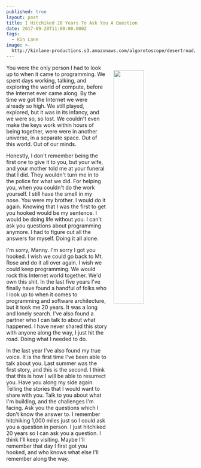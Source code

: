```yaml
---
published: true
layout: post
title: I Hitchiked 20 Years To Ask You A Question
date: 2017-09-20T11:00:00.000Z
tags:
  - Kin Lane
image: >-
  http://kinlane-productions.s3.amazonaws.com/algorotoscope/desertroad/deep_connections/file-00_00_00_00.jpg
---
```

<p><img src="http://kinlane-productions.s3.amazonaws.com/algorotoscope/desertroad/deep_connections/file-00_00_00_00.jpg" align="right" width="40%" style="padding: 15px;" /></p>You were the only person I had to look up to when it came to programming. We spent days working, talking, and exploring the world of compute, before the Internet ever came along. By the time we got the Internet we were already so high. We still played, explored, but it was in its infancy, and we were so, so lost. We couldn't even make the keys work within hours of being together, were were in another universe, in a separate space. Out of this world. Out of our minds.

Honestly, I don't remember being the first one to give it to you, but your wife, and your mother told me at your funeral that I did. They wouldn't turn me in to the police for what we did. For helping you, when you couldn't do the work yourself. I still have the smell in my nose. You were my brother. I would do it again. Knowing that I was the first to get you hooked would be my sentence. I would be doing life without you. I can't ask you questions about programming anymore. I had to figure out all the answers for myself. Doing it all alone.

I'm sorry, Manny. I'm sorry I got you hooked. I wish we could go back to Mt. Rose and do it all over again. I wish we could keep programming. We would rock this Internet world together. We'd own this shit. In the last five years I've finally have found a handful of folks who I look up to when it comes to programming and software architecture, but it took me 20 years. It was a long and lonely search. I've also found a partner who I can talk to about what happened. I have never shared this story with anyone along the way, I just hit the road. Doing what I needed to do.

In the last year I've also found my true voice. It is the first time I've been able to talk about you. Last summer was the first story, and this is the second. I think that this is how I will be able to resurrect you. Have you along my side again. Telling the stories that I would want to share with you. Talk to you about what I'm building, and the challenges I'm facing. Ask you the questions which I don't know the answer to. I remember hitchiking 1,000 miles just so I could ask you a question in person. I just hitchiked 20 years so I can ask you a question. I think I'll keep visiting. Maybe I'll remember that day I first got you hooked, and who knows what else I'll remember along the way.